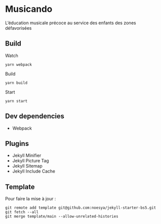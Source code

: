 # Musicando

L’éducation musicale précoce au service des enfants des zones défavorisées

## Build

Watch
```
yarn webpack
```

Build
```
yarn build
```

Start
```
yarn start
```

## Dev dependencies
* Webpack

## Plugins
* Jekyll Minifier
* Jekyll Picture Tag
* Jekyll Sitemap
* Jekyll Include Cache

## Template

Pour faire la mise à jour :

```
git remote add template git@github.com:noesya/jekyll-starter-bs5.git
git fetch --all
git merge template/main --allow-unrelated-histories
```
